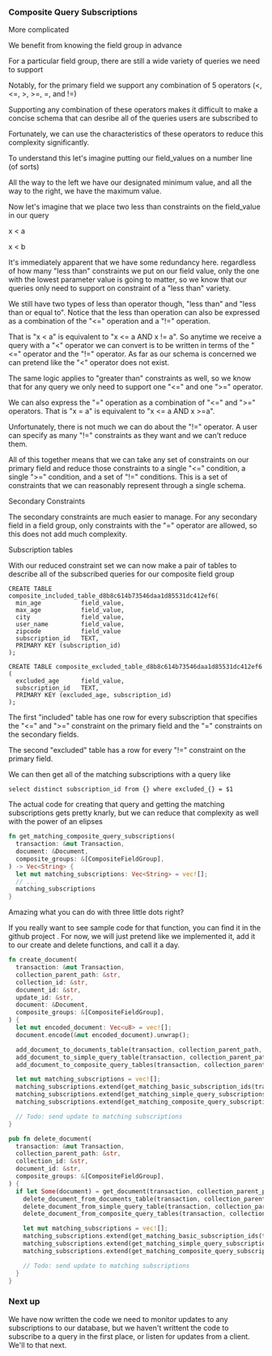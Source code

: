 

### Composite Query Subscriptions



More complicated

We benefit from knowing the field group in advance

For a particular field group, there are still a wide variety of queries we need to support

Notably, for the primary field we support any combination of 5 operators (<, <=, >, >=, =, and !=)

Supporting any combination of these operators makes it difficult to make a concise schema that can desribe all of the queries users are subscribed to

Fortunately, we can use the characteristics of these operators to reduce this complexity significantly.

To understand this let's imagine putting our field_values on a number line (of sorts)



<number line with min and max>

All the way to the left we have our designated minimum value, and all the way to the right, we have the maximum value.

Now let's imagine that we place two less than constraints on the field_value in our query

x < a

x < b

<number line with two less than constraints>

It's immediately apparent that we have some redundancy here. regardless of how many "less than" constraints we put on our field value, only the one with the lowest parameter value is going to matter, so we know that our queries only need to support on constraint of a "less than" variety. 

We still have two types of less than operator though, "less than" and "less than or equal to". Notice that the less than operation can also be expressed as a combination of the "<=" operation and a "!=" operation.

That is "x < a" is equivalent to "x <= a AND x != a". So anytime we receive a query with a "<" operator we can convert is to be written in terms of the "<=" operator and the "!=" operator. As far as our schema is concerned we can pretend like the "<" operator does not exist. 

The same logic applies to "greater than" constraints as well, so we know that for any query we only need to support one "<=" and one ">=" operator. 

We can also express the "=" operation as a combination of "<=" and ">=" operators. That is "x = a" is equivalent to "x <= a AND x >=a". 

Unfortunately, there is not much we can do about the "!=" operator. A user can specify as many "!=" constraints as they want and we can't reduce them.



All of this together means that we can take any set of constraints on our primary field and reduce those constraints to a single "<=" condition, a single ">=" condition, and a set of "!=" conditions. This is a set of constraints that we can reasonably represent through a single schema. 



Secondary Constraints

The secondary constraints are much easier to manage. For any secondary field in a field group, only constraints with the "=" operator are allowed, so this does not add much complexity.



Subscription tables

With our reduced constraint set we can now make a pair of tables to describe all of the subscribed queries for our composite field group

```postgresql
CREATE TABLE composite_included_table_d8b8c614b73546daa1d85531dc412ef6(
  min_age           field_value,
  max_age           field_value,
  city              field_value,
  user_name         field_value,
  zipcode           field_value
  subscription_id   TEXT,
  PRIMARY KEY (subscription_id)
);
```

```postgresql
CREATE TABLE composite_excluded_table_d8b8c614b73546daa1d85531dc412ef6 (
  excluded_age      field_value,
  subscription_id   TEXT,
  PRIMARY KEY (excluded_age, subscription_id)
);
```

The first "included" table has one row for every subscription that specifies the "<=" and ">=" constraint on the primary field and the "=" constraints on the secondary fields. 

The second "excluded" table has a row for every "!=" constraint on the primary field. 

We can then get all of the matching subscriptions with a query like

```
select distinct subscription_id from {} where excluded_{} = $1
```





The actual code for creating that query and getting the matching subscriptions gets pretty knarly, but we can reduce that complexity as well with the power of an elipses

```rust
fn get_matching_composite_query_subscriptions(
  transaction: &mut Transaction,
  document: &Document,
  composite_groups: &[CompositeFieldGroup],
) -> Vec<String> {
  let mut matching_subscriptions: Vec<String> = vec![];
  // ...
  matching_subscriptions
}
```

Amazing what you can do with three little dots right? 

If you really want to see sample code for that function, you can find it in the github project <link>. For now, we will just pretend like we implemented it, add it to our create and delete functions, and call it a day.

```rust
fn create_document(
  transaction: &mut Transaction,
  collection_parent_path: &str,
  collection_id: &str,
  document_id: &str,
  update_id: &str,
  document: &Document,
  composite_groups: &[CompositeFieldGroup],
) {
  let mut encoded_document: Vec<u8> = vec![];
  document.encode(&mut encoded_document).unwrap();

  add_document_to_documents_table(transaction, collection_parent_path, collection_id, document_id, update_id, &encoded_document);
  add_document_to_simple_query_table(transaction, collection_parent_path, collection_id, document_id, document);
  add_document_to_composite_query_tables(transaction, collection_parent_path, collection_id, document_id, document, composite_groups);

  let mut matching_subscriptions = vec![];
  matching_subscriptions.extend(get_matching_basic_subscription_ids(transaction, collection_parent_path, collection_id, document_id).into_iter());
  matching_subscriptions.extend(get_matching_simple_query_subscriptions(transaction, collection_parent_path, collection_id, document).into_iter());
  matching_subscriptions.extend(get_matching_composite_query_subscriptions(transaction, document, composite_groups).into_iter());

  // Todo: send update to matching subscriptions
}
```

```rust
pub fn delete_document(
  transaction: &mut Transaction,
  collection_parent_path: &str,
  collection_id: &str,
  document_id: &str,
  composite_groups: &[CompositeFieldGroup],
) {
  if let Some(document) = get_document(transaction, collection_parent_path, collection_id, document_id) {
    delete_document_from_documents_table(transaction, collection_parent_path, collection_id, document_id);
    delete_document_from_simple_query_table(transaction, collection_parent_path, collection_id, document_id);
    delete_document_from_composite_query_tables(transaction, collection_parent_path, collection_id, document_id, composite_groups);

    let mut matching_subscriptions = vec![];
    matching_subscriptions.extend(get_matching_basic_subscription_ids(transaction, collection_parent_path, collection_id, document_id).into_iter());
    matching_subscriptions.extend(get_matching_simple_query_subscriptions(transaction, collection_parent_path, collection_id, &document).into_iter());
    matching_subscriptions.extend(get_matching_composite_query_subscriptions(transaction, &document, composite_groups).into_iter());

    // Todo: send update to matching subscriptions
  }
}
```

### Next up

We have now written the code we need to monitor updates to any subscriptions to our database, but we haven't writtent the code to subscribe to a query in the first place, or listen for updates from a client. We'll to that next.